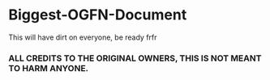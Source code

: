 # Biggest-OGFN-Document
This will have dirt on everyone, be ready frfr
### ALL CREDITS TO THE ORIGINAL OWNERS, THIS IS NOT MEANT TO HARM ANYONE.
